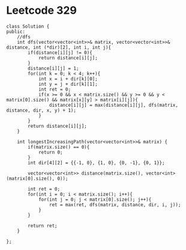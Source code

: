 # Leetcode 329
    class Solution {
    public:
        //dfs
        int dfs(vector<vector<int>>& matrix, vector<vector<int>>& distance, int (*dir)[2], int i, int j){
            if(distance[i][j] != 0){
                return distance[i][j];
            }
            distance[i][j] = 1;
            for(int k = 0; k < 4; k++){
                int x = i + dir[k][0];
                int y = j + dir[k][1];
                int ret = 0;
                if(x >= 0 && x < matrix.size() && y >= 0 && y < matrix[0].size() && matrix[x][y] > matrix[i][j]){ 
                    distance[i][j] = max(distance[i][j], dfs(matrix, distance, dir, x, y) + 1);
                }
            }
            return distance[i][j];
        }

        int longestIncreasingPath(vector<vector<int>>& matrix) {
            if(matrix.size() == 0){
                return 0;
            }
            int dir[4][2] = {{-1, 0}, {1, 0}, {0, -1}, {0, 1}};

            vector<vector<int>> distance(matrix.size(), vector<int>(matrix[0].size(), 0));

            int ret = 0;
            for(int i = 0; i < matrix.size(); i++){
                for(int j = 0; j < matrix[0].size(); j++){
                    ret = max(ret, dfs(matrix, distance, dir, i, j));
                }
            }

            return ret;
        }

    };

